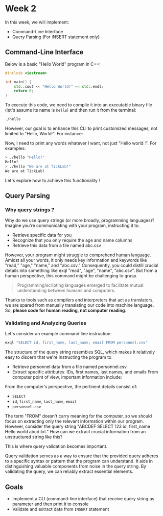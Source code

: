 # Week 2

In this week, we will implement:

- Command-Line Interface
- Query Parsing (For INSERT statement only)

## Command-Line Interface

Below is a basic "Hello World" program in C++:

```c++
#include <iostream>

int main() {
    std::cout << "Hello World!" << std::endl;
    return 0;
}
```

To execute this code, we need to compile it into an executable binary file (let's assume its name is `hello`) and then run it from the terminal:

```bash
./hello
```

However, our goal is to enhance this CLI to print customized messages, not limited to "Hello, World!". For instance:

Now, I need to print any words whatever I want, not just "Hello world !". For examples:

```bash
> ./hello "Hello!"
Hello!
> ./hello "We are at TickLab!"
We are at TickLab!
```

Let's explore how to achieve this functionality !

## Query Parsing

### Why query strings ?

Why do we use query strings (or more broadly, programming languages)? Imagine you're communicating with your program, instructing it to:

- Retrieve specific data for you
- Recognize that you only require the age and name columns
- Retrieve this data from a file named abc.csv

However, your program might struggle to comprehend human language. Amidst all your words, it only needs key information and keywords like "read," "age," "name," and "abc.csv." Consequently, you could distill crucial details into something like exql "read", "age", "name", "abc.csv". But from a human perspective, this command might be challenging to grasp.

> Programming/scripting languages emerged to facilitate mutual understanding between humans and computers.

Thanks to tools such as compilers and interpreters that act as translators, we are spared from manually translating our code into machine language. So, **please code for human reading, not computer reading**.

### Validating and Analyzing Queries

Let's consider an example command line instruction:

```bash
exql "SELECT id, first_name, last_name, email FROM personnel.csv"
```

The structure of the query string resembles SQL, which makes it relatively easy to discern that we're instructing the program to:

- Retrieve personnel data from a file named personnel.csv
- Extract specific attributes: IDs, first names, last names, and emails
From computer point of view, important information include:

From the computer's perspective, the pertinent details consist of:

- `SELECT`
- `id`, `first_name`, `last_name`, `email`
- `personnel.csv`

The term "FROM" doesn't carry meaning for the computer, so we should focus on extracting only the relevant information within our program. However, consider the query string "ABCDEF SELECT 123 id, first_name Hello world abcd.txt." How can we extract crucial information from an unstructured string like this?

This is where query validation becomes important.

Query validation serves as a way to ensure that the provided query adheres to a specific syntax or pattern that the program can understand. It aids in distinguishing valuable components from noise in the query string. By validating the query, we can reliably extract essential elements.

## Goals

- Implement a CLI (command-line interface) that receive query string as parameter and then print it to console
- Validate and extract data from `INSERT` statement
